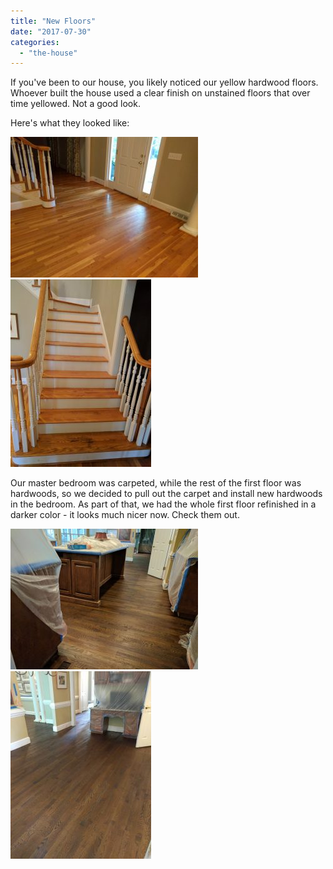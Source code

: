 ```yaml
---
title: "New Floors"
date: "2017-07-30"
categories: 
  - "the-house"
---
```


If you've been to our house, you likely noticed our yellow hardwood floors. Whoever built the house used a clear finish on unstained floors that over time yellowed. Not a good look.

Here's what they looked like:

[![](images/2017-06-20-08.08.07-300x225.jpg)](http://www.thewargos.com/wp-content/uploads/2017/07/2017-06-20-08.08.07.jpg) [![](images/2017-06-20-08.08.22-225x300.jpg)](http://www.thewargos.com/wp-content/uploads/2017/07/2017-06-20-08.08.22.jpg)

Our master bedroom was carpeted, while the rest of the first floor was hardwoods, so we decided to pull out the carpet and install new hardwoods in the bedroom. As part of that, we had the whole first floor refinished in a darker color - it looks much nicer now. Check them out.

[![](images/2017-06-23-14.11.34-300x225.jpg)](http://www.thewargos.com/wp-content/uploads/2017/07/2017-06-23-14.11.34.jpg) [![](images/2017-06-23-14.13.31-225x300.jpg)](http://www.thewargos.com/wp-content/uploads/2017/07/2017-06-23-14.13.31.jpg)
